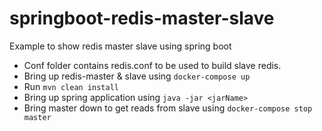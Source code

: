 # springboot-redis-master-slave
Example to show redis master slave using spring boot

- Conf folder contains redis.conf to be used to build slave redis.
- Bring up redis-master & slave using ```docker-compose up```
- Run ```mvn clean install```
- Bring up spring application using ```java -jar <jarName>```
- Bring master down to get reads from slave using ```docker-compose stop master```
